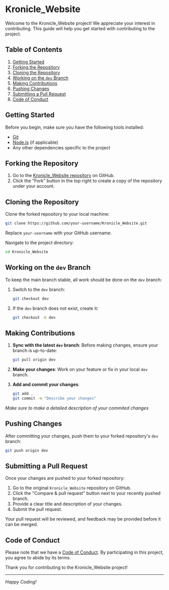 
# Kronicle_Website

Welcome to the Kronicle_Website project! We appreciate your interest in contributing. This guide will help you get started with contributing to the project.

## Table of Contents

1. [Getting Started](#getting-started)
2. [Forking the Repository](#forking-the-repository)
3. [Cloning the Repository](#cloning-the-repository)
4. [Working on the `dev` Branch](#working-on-the-dev-branch)
5. [Making Contributions](#making-contributions)
6. [Pushing Changes](#pushing-changes)
7. [Submitting a Pull Request](#submitting-a-pull-request)
8. [Code of Conduct](#code-of-conduct)

## Getting Started

Before you begin, make sure you have the following tools installed:

- [Git](https://git-scm.com/)
- [Node.js](https://nodejs.org/) (if applicable)
- Any other dependencies specific to the project

## Forking the Repository

1. Go to the [Kronicle_Website repository](https://github.com/your-username/Kronicle_Website) on GitHub.
2. Click the "Fork" button in the top right to create a copy of the repository under your account.

## Cloning the Repository

Clone the forked repository to your local machine:

```bash
git clone https://github.com/your-username/Kronicle_Website.git
```

Replace `your-username` with your GitHub username.

Navigate to the project directory:

```bash
cd Kronicle_Website
```

## Working on the `dev` Branch

To keep the main branch stable, all work should be done on the `dev` branch:

1. Switch to the `dev` branch:

   ```bash
   git checkout dev
   ```

2. If the `dev` branch does not exist, create it:

   ```bash
   git checkout -b dev
   ```

## Making Contributions

1. **Sync with the latest `dev` branch**: Before making changes, ensure your branch is up-to-date:

   ```bash
   git pull origin dev
   ```

2. **Make your changes**: Work on your feature or fix in your local `dev` branch.

3. **Add and commit your changes**:

   ```bash
   git add .
   git commit -m "Describe your changes"
   ```
*Make sure to make a detailed description of your commited changes*
## Pushing Changes

After committing your changes, push them to your forked repository's `dev` branch:

```bash
git push origin dev
```

## Submitting a Pull Request

Once your changes are pushed to your forked repository:

1. Go to the original `Kronicle_Website` repository on GitHub.
2. Click the "Compare & pull request" button next to your recently pushed branch.
3. Provide a clear title and description of your changes.
4. Submit the pull request.

Your pull request will be reviewed, and feedback may be provided before it can be merged.

## Code of Conduct

Please note that we have a [Code of Conduct](CODE_OF_CONDUCT.md). By participating in this project, you agree to abide by its terms.

Thank you for contributing to the Kronicle_Website project!

---

*Happy Coding!*